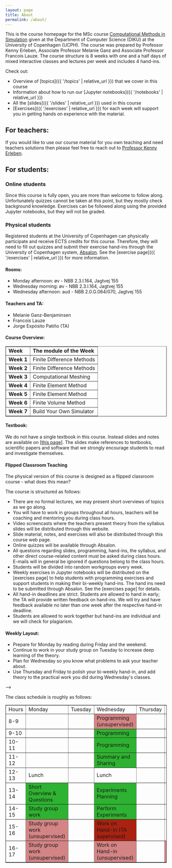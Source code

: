 ```yaml
---
layout: page
title: About
permalink: /about/
---
```



This is the course homepage for the MSc course 
<a href="https://kurser.ku.dk/course/ndak12006u">Computational Methods in Simulation</a> given
at the Department of Computer Science (DIKU) at the University of Copenhagen (UCPH). The
course was prepared by Professor Kenny Erleben, Associate Professor Melanie Ganz and
Associate Professor Francois Lauze. The course structure is 8 weeks with one and a half
days of mixed interactive classes and lectures per week and includes 4 hand-ins.

Check out:

* Overview of [topics]({{ '/topics' | relative_url }}) that we cover in this course
* Information about how to run our [Jupyter notebooks]({{ '/notebooks' | relative_url }})
* All the [slides]({{ '/slides' | relative_url }}) used in this course
* [Exercises]({{ '/exercises' | relative_url }}) for each week will support you in getting hands on experience with the material. 

<h2>For teachers:</h2>
If you would like to use our course material for you own teaching and need teachers solutions then please feel free to reach out to <a href="https://di.ku.dk/english/staff/?pure=en/persons/110537">Professor Kenny Erleben</a>. 

<h2>For students:</h2>
<h3>Online students</h3>
Since this course is fully open, you are more than welcome to follow along. Unfortunately quizzes cannot be taken at this point, but they mostly check background knowledge. Exercises can be followed along using the provided Jupyter notebooks, but they will not be graded.

<h3>Physical students</h3>
Registered students at the University of Copenhagen can physically participate and receive ECTS credits for this course. Therefore, they will need to fill out quizzes and submit their exercise hand-ins through the University of Copenhagen system, 
<a href="https://absalon.ku.dk/courses/72771">Absalon</a>. See the [exercise page]({{ '/exercises' | relative_url }}) for more information.

<h4>Rooms:</h4>
<ul>
    <li>Monday afternoon: &oslash;v - NBB 2.3.I.164, Jagtvej 155</li>
    <li>Wednesday morning: &oslash;v - NBB 2.3.I.164, Jagtvej 155</li>
    <li>Wednesday afternoon: aud - NBB 2.0.G.064/070, Jagtvej 155</li>
</ul>

<h4>Teachers and TA:</h4>
<ul>
    <li>Melanie Ganz-Benjaminsen</li>
    <li>Francois Lauze</li>
    <li>Jorge Expósito Patiño (TA)</li>
</ul>

<h4>Course Overview:</h4>
<table border="1" cellspacing="1" cellpadding="1">
    <tbody>
        <tr>
            <td><strong>Week</strong></td>
            <td><strong>The module of the Week</strong></td>
        </tr>
        <tr>
            <td><strong> Week 1</strong></td>
            <td>Finite Difference Methods</td>
        </tr>
        <tr>
            <td><strong>Week 2</strong></td>
            <td><span>Finite Difference Methods</span></td>
        </tr>
        <tr>
            <td><strong>Week 3</strong></td>
            <td>Computational Meshing</td>
        </tr>
        <tr>
            <td><strong>Week 4</strong></td>
            <td>Finite Element Method</td>
        </tr>
        <tr>
            <td><strong>Week 5</strong></td>
            <td>Finite Element Method</td>
        </tr>
        <tr>
            <td><strong>Week 6</strong></td>
            <td>Finite Volume Method</td>
        </tr>
        <tr>
            <td><strong>Week 7</strong></td>
            <td>Build Your Own Simulator</td>
        </tr>
    </tbody>
</table>

<h4>Textbook:</h4>
<p>We do not have a single textbook in this course. Instead slides and notes are
available on <a href="{{ '/slides' | relative_url }}">[this page]</a>. The slides
make references to textbooks, scientific papers and software that we strongly
encourage students to read and investigate themselves.</p>

<h4>Flipped Classroom Teaching</h4>
The physical version of this course is designed as a flipped classroom course - what does this mean?
<p>The course is structured as follows:</p>
<ul>
    <li>There are no formal lectures, we may present short overviews of topics as we go along.</li>
    <li>You will have to work in groups throughout all hours, teachers will be coaching and mentoring you during class hours.</li>
    <li>Video screencasts where the teachers present theory from the syllabus slides will be distributed through this website.</li>
    <li>Slide material, notes, and exercises will also be distributed through this course web page.</li>
    <li>Online quizzes will be available through Absalon.</li>
    <li>All questions regarding slides, programming, hand-ins, the syllabus, and other direct course-related content must be asked during class hours. E-mails will in general be ignored if questions belong to the class hours.</li>
    <li>Students will be divided into random workgroups every week.</li>
    <li>Weekly exercises in Jupyter notebooks will be distributed on the
<a herf="{{ '/exercises' | relative_url }}">[exercises page]</a> to help
students with programming exercises and support students in making their
bi-weekly hand-ins. The hand ins need to be submitted through Absalon. See
the <a herf="{{ '/exercises' | relative_url }}">[exercises page]</a> for details.</li>
    <li>All hand-in deadlines are strict. Students are allowed to hand in early; the TA will provide
written feedback on hand-ins. We will try and have feedback available no later than one week
after the respective hand-in deadline.</li>
    <li>Students are allowed to work together but hand-ins are individual and we will check for plagiarism.</li>
</ul>

<h4>Weekly Layout:</h4>
<ul>
    <li>Prepare for Monday by reading during Friday and the weekend.</li>
    <li>Continue to work in your study group on Tuesday to increase deep learning of the theory.</li>
    <li>Plan for Wednesday so you know what problems to ask your teacher about.</li>
    <li>Use Thursday and Friday to polish your bi-weekly hand-in, and add theory to the practical
work you did during Wednesday's classes.</li>
</ul>
-->
<p>The class schedule is roughly as follows:</p>
<table border="1" cellpadding="1">
    <tbody>
        <tr>
            <td>Hours</td>
            <td>Monday</td>
            <td>Tuesday</td>
            <td>Wednesday</td>
            <td>Thursday</td>
            <td>Friday</td>
        </tr>
        <tr>
            <td>8-9</td>
            <td></td>
            <td></td>
            <td style="background-color: #d38484;">Programming (unsupervised)</td>
            <td></td>
            <td></td>
        </tr>
        <tr>
            <td>9-10</td>
            <td></td>
            <td></td>
            <td style="background-color: #2eb231;">Programming</td>
            <td></td>
            <td></td>
        </tr>
        <tr>
            <td>10-11</td>
            <td></td>
            <td></td>
            <td style="background-color: #2eb231;">Programming</td>
            <td></td>
            <td></td>
        </tr>
        <tr>
            <td>11-12</td>
            <td></td>
            <td></td>
            <td style="background-color: #2eb231;">Summary and Sharing</td>
            <td></td>
            <td></td>
        </tr>
        <tr>
            <td>12-13</td>
            <td>Lunch</td>
            <td></td>
            <td>Lunch</td>
            <td></td>
            <td></td>
        </tr>
        <tr>
            <td>13-14</td>
            <td style="background-color: #2eb231;">Short Overview &amp; Questions</td>
            <td></td>
            <td style="background-color: #2eb231;">Experiments Planning</td>
            <td></td>
            <td></td>
        </tr>
        <tr>
            <td>14-15</td>
            <td style="background-color: #2eb231;">Study group work</td>
            <td></td>
            <td style="background-color: #2eb231;">Perform Experiments</td>
            <td></td>
            <td></td>
        </tr>
        <tr>
            <td>15-16</td>
            <td style="background-color: #d38484;">Study group work (unsupervised)</td>
            <td></td>
            <td style="background-color: #aa2211;">Work on Hand-in (TA supervised)</td>
            <td></td>
            <td></td>
        </tr>
        <tr>
            <td>16-17</td>
            <td style="background-color: #d38484;">Study group work (unsupervised)</td>
            <td></td>
            <td style="background-color: #d38484;">Work on Hand-in (unsupervised)</td>
            <td></td>
            <td style="background-color: #d38484;">Bi-Weekly Submission Deadline</td>
        </tr>
    </tbody>
</table>

